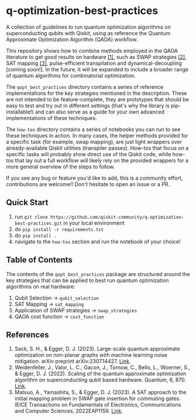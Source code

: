 # q-optimization-best-practices

A collection of guidelines to run quantum optimization algorithms on superconducting qubits with Qiskit,
using as reference the Quantum Approximate Optimization Algorithm (QAOA) workflow.

This repository shows how to combine methods employed in the QAOA literature to get good results on hardware [[1]](https://arxiv.org/abs/2307.14427), 
such as SWAP strategies [[2]](https://arxiv.org/abs/2202.03459), 
SAT mapping [[3]](https://arxiv.org/abs/2212.05666), 
pulse-efficient transpilation and dynamical-decoupling [coming soon!]. In the future, it will be expanded 
to include a broader range of quantum algorithms for combinatorial optimization.

The `qopt_best_practices` directory contains a series of reference implementations for the key 
strategies mentioned in the description. These are not intended to be feature-complete, they are
prototypes that should be easy to test and try out in different settings 
(that's why the library is pip-installable!) and can also serve as a guide for your 
own advanced implementations of these techniques. 

The `how-tos` directory contains a series of notebooks you can run to see these techniques in action.
In many cases, the helper methods provided for a specific task (for example, swap mapping), are just 
light wrappers over already-available Qiskit utilities (transpiler passes). How-tos that focus 
on a specific tasks will probably show direct use of the Qiskit code, while how-tos that lay out a full
workflow will likely rely on the provided wrappers for a more general overview of the steps to follow.


If you see any bug or feature you'd like to add, this is a community effort, contributions are welcome!!
Don't hesitate to open an issue or a PR. 

## Quick Start

1. run `git clone https://github.com/qiskit-community/q-optimization-best-practices.git` in your local environment
2. do `pip install -r requirements.txt`
3. do `pip install .`
4. navigate to the `how-tos` section and run the notebook of your choice!


## Table of Contents

The contents of the `qopt_best_practices` package are structured around the key strategies that 
can be applied to best run quantum optimization algorithms on real hardware:

1. Qubit Selection -> `qubit_selection`
2. SAT Mapping -> `sat_mapping`
3. Application of SWAP strategies -> `swap_strategies`
4. QAOA cost function -> `cost_function`


## References
1. Sack, S. H., & Egger, D. J. (2023). Large-scale quantum approximate optimization on non-planar graphs with machine learning noise mitigation. arXiv preprint arXiv:2307.14427. [Link](https://arxiv.org/pdf/2307.14427.pdf).
2. Weidenfeller, J., Valor, L. C., Gacon, J., Tornow, C., Bello, L., Woerner, S., & Egger, D. J. (2022). Scaling of the quantum approximate optimization algorithm on superconducting qubit based hardware. Quantum, 6, 870. [Link](https://arxiv.org/abs/2202.03459).
3. Matsuo, A., Yamashita, S., & Egger, D. J. (2023). A SAT approach to the initial mapping problem in SWAP gate insertion for commuting gates. IEICE Transactions on Fundamentals of Electronics, Communications and Computer Sciences, 2022EAP1159. [Link](https://arxiv.org/abs/2212.05666).

